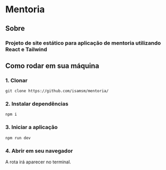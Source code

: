 # Mentoria

## Sobre

### Projeto de site estático para aplicação de mentoria utilizando React e Tailwind

## Como rodar em sua máquina

### 1. Clonar

```git clone https://github.com/isamsm/mentoria/```

### 2. Instalar dependências 

```npm i```

### 3. Iniciar a aplicação

```npm run dev```

### 4. Abrir em seu navegador

A rota irá aparecer no terminal.
